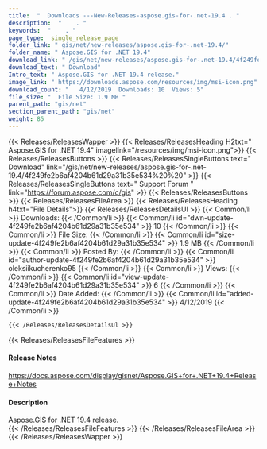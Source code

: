 ```yaml
---
title:  "  Downloads ---New-Releases-aspose.gis-for-.net-19.4 . " 
description:  "    . " 
keywords:  "    . " 
page_type:  single_release_page
folder_link: " gis/net/new-releases/aspose.gis-for-.net-19.4/"
folder_name: " Aspose.GIS for .NET 19.4"
download_link: " /gis/net/new-releases/aspose.gis-for-.net-19.4/4f249fe2b6af4204b61d29a31b35e534"
download_text: " Download"
Intro_text: " Aspose.GIS for .NET 19.4 release."
image_link: " https://downloads.aspose.com/resources/img/msi-icon.png"
download_count: "   4/12/2019  Downloads: 10  Views: 5"
file_size: "  File Size: 1.9 MB "
parent_path: "gis/net"
section_parent_path: "gis/net"
weight: 85 
---
```


{{< Releases/ReleasesWapper >}}
  {{< Releases/ReleasesHeading H2txt=" Aspose.GIS for .NET 19.4" imagelink="/resources/img/msi-icon.png">}}
  {{< Releases/ReleasesButtons >}}
    {{< Releases/ReleasesSingleButtons text=" Download" link="/gis/net/new-releases/aspose.gis-for-.net-19.4/4f249fe2b6af4204b61d29a31b35e534%20%20" >}}
    {{< Releases/ReleasesSingleButtons text=" Support Forum " link="https://forum.aspose.com/c/gis" >}}
  {{< Releases/ReleasesButtons >}}
  {{< Releases/ReleasesFileArea >}}
    {{< Releases/ReleasesHeading h4txt="File Details">}}
    {{< Releases/ReleasesDetailsUl >}}
            {{< Common/li  >}} Downloads: {{< /Common/li >}} 
      {{< Common/li id="dwn-update-4f249fe2b6af4204b61d29a31b35e534" >}} 10 {{< /Common/li >}} 
      {{< Common/li  >}} File Size: {{< /Common/li >}} 
      {{< Common/li id="size-update-4f249fe2b6af4204b61d29a31b35e534" >}} 1.9 MB {{< /Common/li >}} 
      {{< Common/li  >}} Posted By: {{< /Common/li >}} 
      {{< Common/li id="author-update-4f249fe2b6af4204b61d29a31b35e534" >}} oleksiikucherenko95 {{< /Common/li >}} 
      {{< Common/li  >}} Views: {{< /Common/li >}} 
      {{< Common/li id="view-update-4f249fe2b6af4204b61d29a31b35e534" >}} 6 {{< /Common/li >}} 
      {{< Common/li  >}} Date Added: {{< /Common/li >}} 
      {{< Common/li id="added-update-4f249fe2b6af4204b61d29a31b35e534" >}} 4/12/2019 {{< /Common/li >}} 

    {{< /Releases/ReleasesDetailsUl >}}

  {{< Releases/ReleasesFileFeatures >}}
      <h4>Release Notes</h4><div><a href="https://docs.aspose.com/display/gisnet/Aspose.GIS+for+.NET+19.4+Release+Notes">https://docs.aspose.com/display/gisnet/Aspose.GIS+for+.NET+19.4+Release+Notes</a></div><h4>Description</h4><div class="HTMLDescription">Aspose.GIS for .NET 19.4 release.</div>
  {{< /Releases/ReleasesFileFeatures >}}
 {{< /Releases/ReleasesFileArea >}}
{{< /Releases/ReleasesWapper >}}


